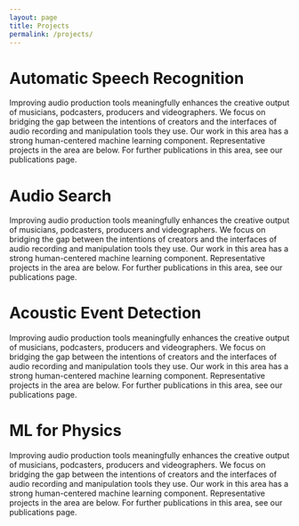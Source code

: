 ```yaml
---
layout: page
title: Projects
permalink: /projects/
---
```

# Automatic Speech Recognition

Improving audio production tools meaningfully enhances the creative output of musicians, podcasters, producers and videographers. We focus on bridging the gap between the intentions of creators and the interfaces of audio recording and manipulation tools they use. Our work in this area has a strong human-centered machine learning component. Representative projects in the area are below. For further publications in this area, see our publications page.

# Audio Search 

Improving audio production tools meaningfully enhances the creative output of musicians, podcasters, producers and videographers. We focus on bridging the gap between the intentions of creators and the interfaces of audio recording and manipulation tools they use. Our work in this area has a strong human-centered machine learning component. Representative projects in the area are below. For further publications in this area, see our publications page.

# Acoustic Event Detection

Improving audio production tools meaningfully enhances the creative output of musicians, podcasters, producers and videographers. We focus on bridging the gap between the intentions of creators and the interfaces of audio recording and manipulation tools they use. Our work in this area has a strong human-centered machine learning component. Representative projects in the area are below. For further publications in this area, see our publications page.

# ML for Physics

Improving audio production tools meaningfully enhances the creative output of musicians, podcasters, producers and videographers. We focus on bridging the gap between the intentions of creators and the interfaces of audio recording and manipulation tools they use. Our work in this area has a strong human-centered machine learning component. Representative projects in the area are below. For further publications in this area, see our publications page.
